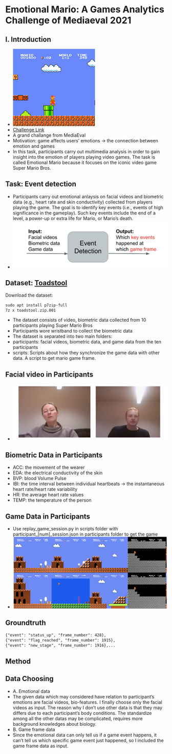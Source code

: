 # Emotional Mario: A Games Analytics Challenge of Mediaeval 2021
## I. Introduction
* ![Variable Declaration](/img/game.png)
* [Challenge Link](https://multimediaeval.github.io/editions/2021/tasks/emotionalmario/#:~:text=The%20task%20is%20called%20Emotional,video%20game%20Super%20Mario%20Bros.&text=This%20can%20include%20gameplay%20scenes,what%20happened%20during%20the%20game.)
* A grand challange from MediaEval
* Motivation: game affects users’ emotions → the connection between emotion and games
* In this task, participants carry out multimedia analysis in order to gain insight into the emotion of players playing video games. The task is called Emotional Mario because it focuses on the iconic video game Super Mario Bros.
## Task: Event detection
* Participants carry out emotional anlaysis on facial videos and biometric data (e.g., heart rate and skin conductivity) collected from players playing the game. The goal is to identify key events (i.e., events of high significance in the gameplay). Such key events include the end of a level, a power-up or extra life for Mario, or Mario’s death.
* ![Variable Declaration](/img/a1.png)
## Dataset: [Toadstool](https://osf.io/qrkcf/)
Download the dataset:
```
sudo apt install p7zip-full
7z x toadstool.zip.001
```
* The dataset consists of video, biometric data collected from 10 participants playing Super Mario Bros
* Participants wore wristband to collect the biometric data
* The dataset is separated into two main folders:
* participants: facial videos, biometric data, and game data from the ten participants
* scripts: Scripts about how they synchronize the game data with other data. A script to get mario game frame.
## Facial video in Participants
* ![Variable Declaration](/img/a2.png)
## Biometric Data in Participants
* ACC: the movement of the wearer
* EDA: the electrical conductivity of the skin
* BVP: blood Volume Pulse
* IBI: the time interval between individual heartbeats → the instantaneous heart rate/heart rate variability
* HR: the average heart rate values
* TEMP: the temperature of the person
## Game Data in Participants
* Use replay_game_session.py in scripts folder with participant_[num]_session.json in participants folder to get the game 
* ![Variable Declaration](/img/a3.png)
## Groundtruth
```
{"event": "status_up", "frame_number": 428}, 
{"event": "flag_reached", "frame_number": 1915}, 
{"event": "new_stage", "frame_number": 1916},...
```
## Method
## Data Choosing
* A. Emotional data
* The given data which may considered have relation to participant’s emotions are facial videos, bio-features. I finally choose only the facial videos as input. The reason why I don’t use other data is that they may differs due to each participant’s body conditions. The standardize among all the other datas may be complicated, requires more background knowledges about biology.
* B. Game frame data
* Since the emotional data can only tell us if a game event happens, it can’t tell us which specific game event just happened, so I included the game frame data as input.






